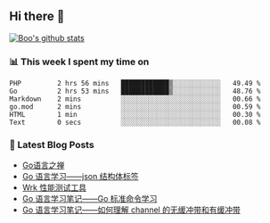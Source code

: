## Hi there 👋

[![Boo's github stats](https://github-readme-stats.vercel.app/api?username=0xAiKang)](https://github.com/anuraghazra/github-readme-stats)

<!-- [![Most Used Langs](https://github-readme-stats.vercel.app/api/top-langs/?username=0xAiKang)](https://github.com/anuraghazra/github-readme-stats) -->

### 📊 This week I spent my time on
<!--START_SECTION:waka-->

```text
PHP         2 hrs 56 mins   ████████████▒░░░░░░░░░░░░   49.49 %
Go          2 hrs 53 mins   ████████████▒░░░░░░░░░░░░   48.76 %
Markdown    2 mins          ░░░░░░░░░░░░░░░░░░░░░░░░░   00.66 %
go.mod      2 mins          ░░░░░░░░░░░░░░░░░░░░░░░░░   00.59 %
HTML        1 min           ░░░░░░░░░░░░░░░░░░░░░░░░░   00.30 %
Text        0 secs          ░░░░░░░░░░░░░░░░░░░░░░░░░   00.08 %
```

<!--END_SECTION:waka-->

### 📕 Latest Blog Posts
<!-- BLOG-POST-LIST:START -->
- [Go语言之禅](https://www.0x2beace.com/the-en-of-go/)
- [Go 语言学习——json 结构体标签](https://www.0x2beace.com/go-language-study-notes-json-structure-tag/)
- [Wrk 性能测试工具](https://www.0x2beace.com/wrk-performance-testing-tool/)
- [Go 语言学习笔记——Go 标准命令学习](https://www.0x2beace.com/go-language-study-notes-standard-command-learning/)
- [Go 语言学习笔记——如何理解 channel 的无缓冲带和有缓冲带](https://www.0x2beace.com/go-language-study-notes-how-to-understand-the-channel-without-buffer-and-with-buffer/)
<!-- BLOG-POST-LIST:END -->

